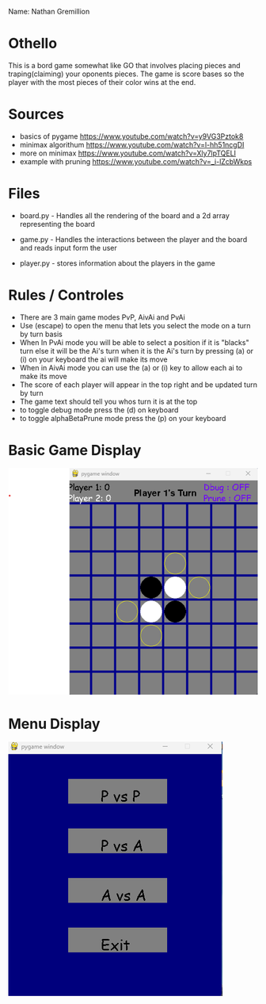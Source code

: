 Name: Nathan Gremillion

# Othello

This is a bord game somewhat like GO that involves placing pieces and traping(claiming) your oponents pieces. The game is score bases so the player with the most pieces of their color wins at the end.

# Sources

- basics of pygame https://www.youtube.com/watch?v=y9VG3Pztok8
- minimax algorithum https://www.youtube.com/watch?v=l-hh51ncgDI
- more on minimax https://www.youtube.com/watch?v=Xly7lpTQELI
- example with pruning https://www.youtube.com/watch?v=_i-lZcbWkps

# Files
 
 - board.py - Handles all the rendering of the board and a 2d array representing the board

 - game.py - Handles the interactions between the player and the board and reads input form the user

 - player.py - stores information about the players in the game

# Rules / Controles

- There are 3 main game modes PvP, AivAi and PvAi
- Use (escape) to open the menu that lets you select the mode on a turn by turn basis
- When In PvAi mode you will be able to select a position if it is "blacks" turn else it will be the Ai's turn
when it is the Ai's turn by pressing (a) or (i) on your keyboard the ai will make its move
- When in AivAi mode you can use the (a) or (i) key to allow each ai to make its move
- The score of each player will appear in the top right and be updated turn by turn
- The game text should tell you whos turn it is at the top
- to toggle debug mode press the (d) on keyboard 
- to toggle alphaBetaPrune mode press the (p) on your keyboard

# Basic Game Display
![alt text](image.png)

# Menu Display
![alt text](image-1.png)


